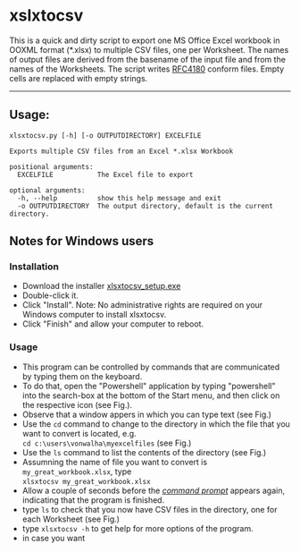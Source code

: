 # xslxtocsv

This is a quick and dirty script to export one MS Office Excel
workbook in OOXML format (*.xlsx) to multiple CSV files, one per
Worksheet.  The names of output files are derived from the basename of
the input file and from the names of the Worksheets.  The script
writes [RFC4180](https://tools.ietf.org/html/rfc4180) conform
files. Empty cells are replaced with empty strings.

----------------------

## Usage:

    xlsxtocsv.py [-h] [-o OUTPUTDIRECTORY] EXCELFILE

    Exports multiple CSV files from an Excel *.xlsx Workbook

    positional arguments:
      EXCELFILE           The Excel file to export

    optional arguments:
      -h, --help          show this help message and exit
      -o OUTPUTDIRECTORY  The output directory, default is the current directory.

## Notes for Windows users

### Installation

+ Download the installer [xlsxtocsv_setup.exe](https://github.com/eawag-rdm/xlsxtocsv/raw/master/Output/xlsxtocsv_setup.exe)
+ Double-click it.
+ Click "Install". Note: No administrative rights are required on your Windows computer to install xlsxtocsv.
+ Click "Finish" and allow your computer to reboot.

### Usage

+ This program can be controlled by commands that are communicated by typing them on the keyboard.
+ To do that, open the "Powershell" application by typing "powershell"
  into the search-box at the bottom of the Start menu, and then click on
  the respective icon (see Fig.).
+ Observe that a window appers in which you can type text (see Fig.)
+ Use the `cd` command to change to the directory in which the file that you want to convert is located, e.g.  
    `cd c:\users\vonwalha\myexcelfiles` (see Fig.)
+ Use the `ls` command to list the contents of the directory (see Fig.)
+ Assumning the name of file you want to convert is `my_great_workbook.xlsx`, type    
    `xlsxtocsv my_great_workbook.xlsx`
+ Allow a couple of seconds before the [*command prompt*](https://en.wikipedia.org/wiki/Command-line_interface#Command_prompt) appears again, indicating that the program is finished.
+ type `ls` to check that you now have CSV files in the directory, one for each Worksheet (see Fig.)
+ type `xlsxtocsv -h` to get help for more options of the program.
+ in case you want 
